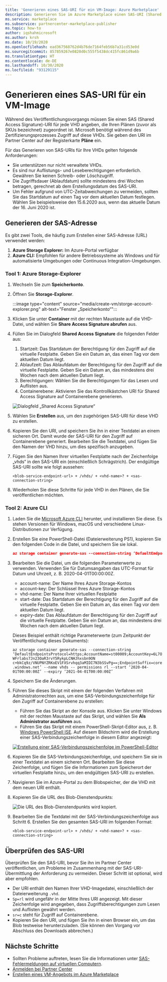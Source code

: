 ```yaml
---
title: 'Generieren eines SAS-URI für ein VM-Image: Azure Marketplace'
description: Generieren Sie im Azure Marketplace einen SAS-URI (Shared Access Signature) für eine virtuelle Festplatte (VHDs).
ms.service: marketplace
ms.subservice: partnercenter-marketplace-publisher
ms.topic: how-to
author: iqshahmicrosoft
ms.author: krsh
ms.date: 10/19/2020
ms.openlocfilehash: ead367568762d4b76de7164feb56b7a31cd53e0d
ms.sourcegitcommit: 857859267e0820d0c555f5438dc415fc861d9a6b
ms.translationtype: HT
ms.contentlocale: de-DE
ms.lasthandoff: 10/30/2020
ms.locfileid: "93129115"
---
```

# <a name="how-to-generate-a-sas-uri-for-a-vm-image"></a>Generieren eines SAS-URI für ein VM-Image

Während des Veröffentlichungsvorgangs müssen Sie einen SAS (Shared Access Signature)-URI für jede VHD angeben, die Ihren Plänen (zuvor als SKUs bezeichnet) zugeordnet ist. Microsoft benötigt während des Zertifizierungsprozesses Zugriff auf diese VHDs. Sie geben den URI im Partner Center auf der Registerkarte **Pläne** ein.

Für das Generieren von SAS-URIs für Ihre VHDs gelten folgende Anforderungen:

- Sie unterstützen nur nicht verwaltete VHDs.
- Es sind nur Auflistungs- und Leseberechtigungen erforderlich. Gewähren Sie keinen Schreib- oder Löschzugriff.
- Die Zugriffsdauer (Ablaufdatum) sollte mindestens drei Wochen betragen, gerechnet ab dem Erstellungsdatum des SAS-URI.
- Um Fehler aufgrund von UTC-Zeitabweichungen zu vermeiden, sollten Sie das Startdatum auf einen Tag vor dem aktuellen Datum festlegen. Wählen Sie beispielsweise den 15.6.2020 aus, wenn das aktuelle Datum der 16. Juni 2020 ist.

## <a name="generate-the-sas-address"></a>Generieren der SAS-Adresse

Es gibt zwei Tools, die häufig zum Erstellen einer SAS-Adresse (URL) verwendet werden:

1. **Azure Storage Explorer:** Im Azure-Portal verfügbar
2. **Azure CLI:** Empfohlen für andere Betriebssysteme als Windows und für automatisierte Umgebungen oder Continuous Integration-Umgebungen.

### <a name="using-tool-1-azure-storage-explorer"></a>Tool 1: Azure Storage-Explorer

1. Wechseln Sie zum **Speicherkonto**.
1. Öffnen Sie **Storage-Explorer**.

    :::image type="content" source="media/create-vm/storge-account-explorer.png" alt-text="Fenster „Speicherkonto“":::

3. Klicken Sie unter **Container** mit der rechten Maustaste auf die VHD-Datei, und wählen Sie **Share Access Signature abrufen** aus.
4. Füllen Sie im Dialogfeld **Shared Access Signature** die folgenden Felder aus:

    1. Startzeit: Das Startdatum der Berechtigung für den Zugriff auf die virtuelle Festplatte. Geben Sie ein Datum an, das einen Tag vor dem aktuellen Datum liegt.
    2. Ablaufzeit: Das Ablaufdatum der Berechtigung für den Zugriff auf die virtuelle Festplatte. Geben Sie ein Datum an, das mindestens drei Wochen nach dem aktuellen Datum liegt.
    3. Berechtigungen: Wählen Sie die Berechtigungen für das Lesen und Auflisten aus.
    4. Containerebene: Aktivieren Sie das Kontrollkästchen URI für Shared Access Signature auf Containerebene generieren.

    ![Dialogfeld „Shared Access Signature“](media/vm/create-sas-uri-storage-explorer.png)

5. Wählen Sie **Erstellen** aus, um den zugehörigen SAS-URI für diese VHD zu erstellen.
6. Kopieren Sie den URI, und speichern Sie ihn in einer Textdatei an einem sicheren Ort. Damit wurde der SAS-URI für den Zugriff auf Containerebene generiert. Bearbeiten Sie die Textdatei, und fügen Sie den Namen der VHD hinzu, um dies spezifisch anzugeben.
7. Fügen Sie den Namen Ihrer virtuellen Festplatte nach der Zeichenfolge „vhds“ in den SAS-URI ein (einschließlich Schrägstrich). Der endgültige SAS-URI sollte wie folgt aussehen:

    `<blob-service-endpoint-url> + /vhds/ + <vhd-name>? + <sas-connection-string>`

8. Wiederholen Sie diese Schritte für jede VHD in den Plänen, die Sie veröffentlichen möchten.

### <a name="using-tool-2-azure-cli"></a>Tool 2: Azure CLI

1. Laden Sie die [Microsoft Azure CLI](/cli/azure/install-azure-cli) herunter, und installieren Sie diese. Es stehen Versionen für Windows, macOS und verschiedene Linux-Distributionen zur Verfügung.
2. Erstellen Sie eine PowerShell-Datei (Dateierweiterung PS1), kopieren Sie den folgenden Code in die Datei, und speichern Sie sie lokal.

    ```JSON
    az storage container generate-sas --connection-string ‘DefaultEndpointsProtocol=https;AccountName=<account-name>;AccountKey=<account-key>;EndpointSuffix=core.windows.net’ --name <vhd-name> --permissions rl --start ‘<start-date>’ --expiry ‘<expiry-date>’
    ```

3. Bearbeiten Sie die Datei, um die folgenden Parameterwerte zu verwenden. Verwenden Sie für Datumsangaben das UTC-Format für Datum und Uhrzeit, z. B. 2020-04-01T00:00:00Z.

    - account-name: Der Name Ihres Azure Storage-Kontos
    - account-key: Der Schlüssel Ihres Azure Storage-Kontos
    - vhd-name: Der Name Ihrer virtuellen Festplatte
    - start-date: Das Startdatum der Berechtigung für den Zugriff auf die virtuelle Festplatte. Geben Sie ein Datum an, das einen Tag vor dem aktuellen Datum liegt.
    - expiry-date: Das Ablaufdatum der Berechtigung für den Zugriff auf die virtuelle Festplatte. Geben Sie ein Datum an, das mindestens drei Wochen nach dem aktuellen Datum liegt.

    Dieses Beispiel enthält richtige Parameterwerte (zum Zeitpunkt der Veröffentlichung dieses Dokuments):

    `az storage container generate-sas --connection-string ‘DefaultEndpointsProtocol=https;AccountName=st00009;AccountKey=6L7OWFrlabs7Jn23OaR3rvY5RykpLCNHJhxsbn9ON c+bkCq9z/VNUPNYZRKoEV1FXSrvhqq3aMIDI7N3bSSvPg==;EndpointSuffix=core.windows.net’ --name vhds -- permissions rl --start ‘2020-04-01T00:00:00Z’ --expiry ‘2021-04-01T00:00:00Z’`

1. Speichern Sie die Änderungen.
2. Führen Sie dieses Skript mit einem der folgenden Verfahren mit Administratorrechten aus, um eine SAS-Verbindungszeichenfolge für den Zugriff auf Containerebene zu erstellen:

    - Führen Sie das Skript an der Konsole aus. Klicken Sie unter Windows mit der rechten Maustaste auf das Skript, und wählen Sie **Als Administrator ausführen** aus.
    - Führen Sie das Skript mit einem PowerShell-Skript-Editor aus, z. B. [Windows PowerShell ISE](/powershell/scripting/components/ise/introducing-the-windows-powershell-ise). Auf diesem Bildschirm wird die Erstellung einer SAS-Verbindungszeichenfolge in diesem Editor angezeigt:

    [![Erstellung einer SAS-Verbindungszeichenfolge im PowerShell-Editor](media/vm/create-sas-uri-power-shell-ise.png)](media/vm/create-sas-uri-power-shell-ise.png#lightbox)

6. Kopieren Sie die SAS-Verbindungszeichenfolge, und speichern Sie sie in einer Textdatei an einem sicheren Ort. Bearbeiten Sie diese Zeichenfolge, und fügen Sie die Informationen zum Speicherort der virtuellen Festplatte hinzu, um den endgültigen SAS-URI zu erstellen.
7. Navigieren Sie im Azure-Portal zu dem Blobspeicher, der die VHD mit dem neuen URI enthält.
8. Kopieren Sie die URL des Blob-Dienstendpunkts:

    ![Die URL des Blob-Dienstendpunkts wird kopiert.](media/vm/create-sas-uri-blob-endpoint.png)

9. Bearbeiten Sie die Textdatei mit der SAS-Verbindungszeichenfolge aus Schritt 6. Erstellen Sie den gesamten SAS-URI im folgenden Format:

    `<blob-service-endpoint-url> + /vhds/ + <vhd-name>? + <sas-connection-string>`

## <a name="verify-the-sas-uri"></a>Überprüfen des SAS-URI

Überprüfen Sie den SAS-URI, bevor Sie ihn im Partner Center veröffentlichen, um Probleme im Zusammenhang mit der SAS-URI-Übermittlung der Anforderung zu vermeiden. Dieser Schritt ist optional, wird aber empfohlen.

- Der URI enthält den Namen Ihrer VHD-Imagedatei, einschließlich der Dateierweiterung `.vhd`.
- `Sp=rl` wird ungefähr in der Mitte Ihres URI angezeigt. Mit dieser Zeichenfolge wird angegeben, dass Zugriffsberechtigungen zum Lesen und Auflisten gewährt werden.
- `sr=c` steht für Zugriff auf Containerebene.
- Kopieren Sie den URI, und fügen Sie ihn in einen Browser ein, um das Blob testweise herunterzuladen. (Sie können den Vorgang vor Abschluss des Downloads abbrechen.)

## <a name="next-steps"></a>Nächste Schritte

- Sollten Probleme auftreten, lesen Sie die Informationen unter [SAS-Fehlermeldungen auf virtuellen Computern](azure-vm-sas-failure-messages.md).
- [Anmelden bei Partner Center](https://partner.microsoft.com/dashboard/account/v3/enrollment/introduction/partnership)
- [Erstellen eines VM-Angebots im Azure Marketplace](azure-vm-create.md)